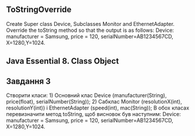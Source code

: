 ## ToStringOverride
Create Super class Device, Subclasses Monitor and EthernetAdapter. Override the toString method so that the output is as follows: Device: manufacturer = Samsung, price = 120, serialNumber=AB1234567CD, X=1280,Y=1024.
## Java Essential 8. Class Object

## Завдання 3
Створити класи: 1) Основний клас Device (manufacturer(String), price(float), serialNumber(String)); 2) Сабклас Monitor (resolutionX(int), resolutionY(int)) і EthernetAdapter (speed(int), mac(String)); В обох класах перевизначити метод toString, щоб висновок був наступним: Device: manufacturer = Samsung, price = 120, serialNumber=AB1234567CD, X=1280,Y=1024.
